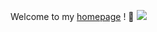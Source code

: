 <!-- <a href="https://github.com/PkuCuipy"><img align="center" src="https://github-readme-stats.vercel.app/api/top-langs/?username=pkucuipy" /></a> -->


Welcome to my [homepage](https://pkucuipy.github.io) ! 🥳 ![](https://komarev.com/ghpvc/?username=pkucuipy&label=Views&color=blue&style=flat-square)

<!-- <a href="https://clustrmaps.com/site/1bxme" title="Visit tracker"><img src="//www.clustrmaps.com/map_v2.png?d=9ZCGXta2mygfN8OlsNJLXjd7Vo3vwYx4nrYV6o0v3Hs&cl=ffffff" /></a> -->